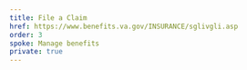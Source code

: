 ```yaml
---
title: File a Claim
href: https://www.benefits.va.gov/INSURANCE/sglivgli.asp
order: 3
spoke: Manage benefits
private: true
---
```

